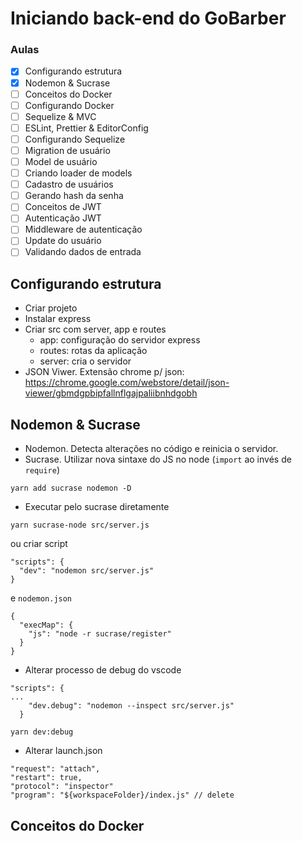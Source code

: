 # Iniciando back-end do GoBarber

### Aulas

- [x] Configurando estrutura
- [x] Nodemon & Sucrase
- [ ] Conceitos do Docker
- [ ] Configurando Docker
- [ ] Sequelize & MVC
- [ ] ESLint, Prettier & EditorConfig
- [ ] Configurando Sequelize
- [ ] Migration de usuário
- [ ] Model de usuário
- [ ] Criando loader de models
- [ ] Cadastro de usuários
- [ ] Gerando hash da senha
- [ ] Conceitos de JWT
- [ ] Autenticação JWT
- [ ] Middleware de autenticação
- [ ] Update do usuário
- [ ] Validando dados de entrada

## Configurando estrutura

- Criar projeto
- Instalar express
- Criar src com server, app e routes
  - app: configuração do servidor express
  - routes: rotas da aplicação
  - server: cria o servidor
- JSON Viwer. Extensão chrome p/ json: https://chrome.google.com/webstore/detail/json-viewer/gbmdgpbipfallnflgajpaliibnhdgobh

## Nodemon & Sucrase

- Nodemon. Detecta alterações no código e reinicia o servidor.
- Sucrase. Utilizar nova sintaxe do JS no node (```import``` ao invés de ```require```)
```
yarn add sucrase nodemon -D
```
- Executar pelo sucrase diretamente
```
yarn sucrase-node src/server.js
```
ou criar script
```
"scripts": {
  "dev": "nodemon src/server.js"
}
```
e ```nodemon.json```
```
{
  "execMap": {
    "js": "node -r sucrase/register"
  }
}
```
- Alterar processo de debug do vscode
```
"scripts": {
...
    "dev.debug": "nodemon --inspect src/server.js"
  }
```
```
yarn dev:debug
```
- Alterar launch.json
```
"request": "attach",
"restart": true,
"protocol": "inspector"
"program": "${workspaceFolder}/index.js" // delete
```

## Conceitos do Docker
